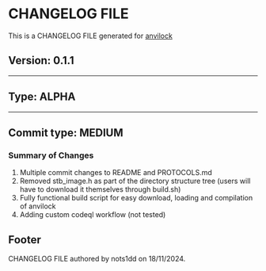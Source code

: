 # CHANGELOG FILE

This is a CHANGELOG FILE generated for [anvilock](https://github.com/muvilon/anvilock)

## Version: 0.1.1

---

## Type: **ALPHA**

---

## Commit type: **MEDIUM**

### Summary of Changes

1. Multiple commit changes to README and PROTOCOLS.md
2. Removed stb_image.h as part of the directory structure tree (users will have to download it themselves through build.sh)
3. Fully functional build script for easy download, loading and compilation of anvilock
4. Adding custom codeql workflow (not tested)

## Footer

CHANGELOG FILE authored by nots1dd on 18/11/2024.
